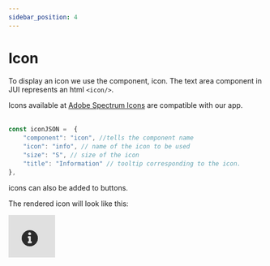 ```yaml
---
sidebar_position: 4
---
```


# Icon

To display an icon we use the component, icon.
The text area component in JUI represents an html `<icon/>`.

Icons available at [Adobe Spectrum Icons](https://spectrum.adobe.com/page/icons/) are compatible with our app. 

```js title="icon.js"

const iconJSON =  {
    "component": "icon", //tells the component name
    "icon": "info", // name of the icon to be used
    "size": "S", // size of the icon
    "title": "Information" // tooltip corresponding to the icon.
},

```

icons can also be added to buttons. 

The rendered icon will look like this:

![icon](./imgs/info_icon.png "Icon")
